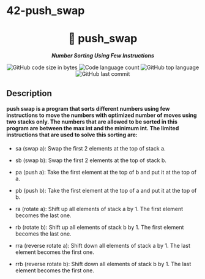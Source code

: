 # 42-push_swap
<h1 align="center">
	📖 push_swap
</h1>

<p align="center">
	<b><i>Number Sorting Using Few Instructions</i></b><br>
</p>

<p align="center">
	<img alt="GitHub code size in bytes" src="https://img.shields.io/github/languages/code-size/isaad18/42-push_swap?color=lightblue" />
	<img alt="Code language count" src="https://img.shields.io/github/languages/count/isaad18/42-push_swap?color=yellow" />
	<img alt="GitHub top language" src="https://img.shields.io/github/languages/top/isaad18/42-push_swap?color=blue" />
	<img alt="GitHub last commit" src="https://img.shields.io/github/last-commit/isaad18/42-push_swap?color=green" />
</p>


## Description

#### push swap is a program that sorts different numbers using few instructions to move the numbers with optimized number of moves using two stacks only. The numbers that are allowed to be sorted in this program are between the max int and the minimum int. The limited instructions that are used to solve this sorting are:

- sa (swap a): Swap the first 2 elements at the top of stack a.

- sb (swap b): Swap the first 2 elements at the top of stack b.

- pa (push a): Take the first element at the top of b and put it at the top of a.

- pb (push b): Take the first element at the top of a and put it at the top of b.

- ra (rotate a): Shift up all elements of stack a by 1. The first element becomes the last one.

- rb (rotate b): Shift up all elements of stack b by 1. The first element becomes the last one.

- rra (reverse rotate a): Shift down all elements of stack a by 1. The last element becomes the first one.

- rrb (reverse rotate b): Shift down all elements of stack b by 1. The last element becomes the first one.

